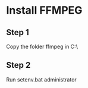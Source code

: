 # Install FFMPEG

## Step 1

Copy the folder ffmpeg in C:\

## Step 2

Run setenv.bat administrator
